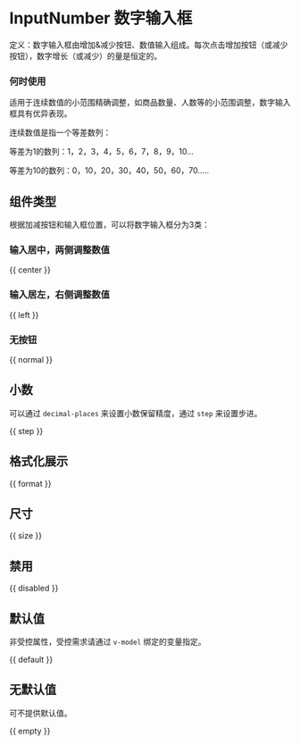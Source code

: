 # InputNumber 数字输入框

定义：数字输入框由增加&减少按钮、数值输入组成。每次点击增加按钮（或减少按钮），数字增长（或减少）的量是恒定的。

### 何时使用

适用于连续数值的小范围精确调整，如商品数量、人数等的小范围调整，数字输入框具有优异表现。

连续数值是指一个等差数列：

等差为1的数列：1，2，3，4，5，6，7，8，9，10...

等差为10的数列：0，10，20，30，40，50，60，70.....

## 组件类型

根据加减按钮和输入框位置，可以将数字输入框分为3类：

### 输入居中，两侧调整数值

{{ center }}

### 输入居左，右侧调整数值

{{ left }}

### 无按钮

{{ normal }}

## 小数

可以通过 `decimal-places` 来设置小数保留精度，通过 `step` 来设置步进。

{{ step }}

## 格式化展示

{{ format }}

## 尺寸

{{ size }}

## 禁用

{{ disabled }}

## 默认值

非受控属性，受控需求请通过 `v-model` 绑定的变量指定。

{{ default }}

## 无默认值

可不提供默认值。

{{ empty }}
